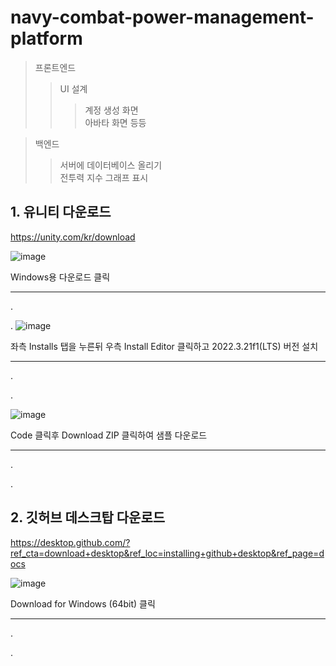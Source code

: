 # navy-combat-power-management-platform

>프론트엔드
>>UI 설계  
>>>계정 생성 화면  
>>>아바타 화면
>>>등등  

>백엔드
>>서버에 데이터베이스 올리기  
>>전투력 지수 그래프 표시  
  


## 1. 유니티 다운로드

https://unity.com/kr/download

![image](https://github.com/201601984/Graduation-Project/assets/23161061/78950652-ce8f-4f95-a900-ca6b1cdb4e7f)

Windows용 다운로드 클릭

---

  .
  
  .
![image](https://github.com/201601984/Graduation-Project/assets/23161061/75c6d2f5-a79c-41c7-be3f-9a2f55213bdc)

좌측 Installs 탭을 누른뒤 우측 Install Editor 클릭하고 2022.3.21f1(LTS) 버전 설치

---

  .
  
  .
  
![image](https://github.com/201601984/Graduation-Project/assets/23161061/a5811e19-7e53-4241-bc69-a1c66f923312)

Code 클릭후 Download ZIP 클릭하여 샘플 다운로드

---

  .
  
  .
## 2. 깃허브 데스크탑 다운로드

https://desktop.github.com/?ref_cta=download+desktop&ref_loc=installing+github+desktop&ref_page=docs

![image](https://github.com/201601984/Graduation-Project/assets/23161061/89b90aba-bc44-46f8-8e3b-315e994e564e)

Download for Windows (64bit) 클릭

---

.

.
